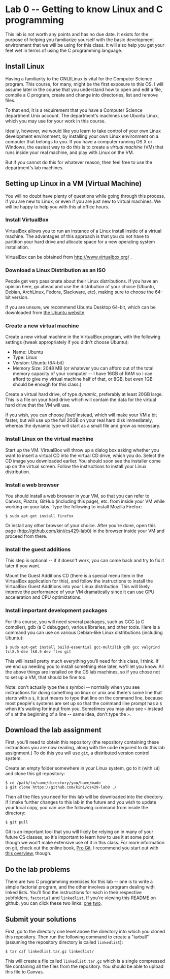 # Lab 0 -- Getting to know Linux and C programming

This lab is not worth any points and has no due date.  It exists for
the purpose of helping you familiarize yourself with the basic
development environment that we will be using for this class.  It will
also help you get your feet wet in terms of using the C programming
language.

## Install Linux

Having a familiarity to the GNU/Linux is vital for the Computer
Science program.  This course, for many, might be the first exposure
to this OS.  I will assume later in the course that you understand how
to open and edit a file, compile a C program, create and change into
directories, list and remove files.

To that end, it is a requirement that you have a Computer Science
department Unix account.  The department's machines use Ubuntu Linux,
which you may use for your work in this course.

Ideally, however, we would like you learn to take control of your own
Linux development environment, by installing your own Linux
environment on a computer that belongs to you.  If you have a computer
running OS X or Windows, the easiest way to do this is to create a
*virtual machine* (VM) that runs inside your real machine, and play
with Linux on the VM.

But if you cannot do this for whatever reason, then feel free to use
the department's lab machines.

## Setting up Linux in a VM (Virtual Machine)

You will no doubt have plenty of questions while going through this
process, if you are new to Linux, or even if you are just new to
virtual machines.  We will be happy to help you with this at office
hours.

### Install VirtualBox

VirtualBox allows you to run an instance of a Linux install inside of
a virtual machine.  The advantages of this approach is that you do not
have to partition your hard drive and allocate space for a new
operating system installation.

VirtualBox can be obtained from http://www.virtualbox.org/ .

### Download a Linux Distribution as an ISO

People get very passionate about their Linux distributions.  If you
have an opinion here, go ahead and use the distribution of your choice
(Ubuntu, Debian, ArchLinux, Fedora, Slackware, etc), making sure to
choose the 64-bit version.

If you are unsure, we recommend Ubuntu Desktop 64-bit, which can be
downloaded from
[the Ubuntu website](http://www.ubuntu.com/download/desktop).

### Create a new virtual machine

Create a new virtual machine in the VirtualBox program, with the
following settings (tweak appropriately if you didn't choose Ubuntu):

- Name: Ubuntu
- Type: Linux
- Version: Ubuntu (64-bit)
- Memory Size: 2048 MB (or whatever you can afford out of the total
  memory capacity of your computer -- I have 16GB of RAM so I can
  afford to give my virtual machine half of that, or 8GB, but even 1GB
  should be enough for this class.)

Create a virtual hard drive, of type *dynamic*, preferably at least
20GB large.  This is a file on your hard drive which will contain the
data for the virtual hard drive that the VM will use.

If you wish, you can choose *fixed* instead, which will make your VM a
bit faster, but will use up the full 20GB on your real hard disk
immediately, whereas the dynamic type will start as a small file and
grow as necessary.

### Install Linux on the virtual machine

Start up the VM.  VirtualBox will throw up a dialog box asking whether
you want to insert a virtual CD into the virtual CD drive, which you
do.  Select the CD image you downloaded earlier.  You should soon see
the installer come up on the virtual screen.  Follow the instructions
to install your Linux distribution.

### Install a web browser

You should install a web browser in your VM, so that you can refer to
Canvas, Piazza, GitHub (including this page), etc. from inside your VM
while working on your labs.  Type the following to install Mozilla
Firefox:

    $ sudo apt-get install firefox

Or install any other browser of your choice.  After you're done, open
this page (http://github.com/kini/cs429-lab0) in the browser inside
your VM and proceed from there.

### Install the guest additions

This step is optional -- if it doesn't work, you can come back and try
to fix it later if you want.

Mount the Guest Additions CD (there is a special menu item in the
VirtualBox application for this), and follow the instructions to
install the VirtualBox Guest Additions into your Linux distribution.
This will likely improve the performance of your VM dramatically since
it can use GPU acceleration and CPU optimizations.


### Install important development packages

For this course, you will need several packages, such as GCC (a C
compiler), gdb (a C debugger), various libraries, and other tools.
Here is a command you can use on various Debian-like Linux
distributions (including Ubuntu):

    $ sudo apt-get install build-essential gcc-multilib gdb gcc valgrind tcl8.5-dev tk8.5-dev flex git

This will install pretty much everything you'll need for this class, I
think.  If we end up needing you to install something else later,
we'll let you know.  All the above things are installed on the CS lab
machines, so if you chose not to set up a VM, that should be fine too.

Note: don't actually type the `$` symbol -- normally when you see
instructions for doing something on linux or unix and there's some
line that starts with a `$`, it just means to type that line on the
command line, because most people's systems are set up so that the
command line prompt has a `$` when it's waiting for input from you.
Sometimes you may also see `>` instead of `$` at the beginning of a
line -- same idea, don't type the `>`.

## Download the lab assignment

First, you'll need to obtain this repository (the repository
containing these instructions you are now reading, along with the code
required to do this lab assignment.)  To do this you will use `git`, a
distributed version control system.

Create an empty folder somewhere in your Linux system, go to it (with
`cd`) and clone this git repository:

    $ cd /path/to/some/directory/you/have/made
    $ git clone https://github.com/kini/cs429-lab0 ./

Then all the files you need for this lab will be downloaded into the
directory.  If I make further changes to this lab in the future and
you wish to update your local copy, you can use the following command
from inside the directory:

    $ git pull

Git is an important tool that you will likely be relying on in many of
your future CS classes, so it's important to learn how to use it at
some point, though we won't make extensive use of it in this class.
For more information on git, check out the online book,
[Pro Git](https://git-scm.com/book/).  I recommend you start out with
[this overview](http://gitolite.com/gcs.html), though.

## Do the lab problems

There are two C programming exercises for this lab -- one is to write
a simple factorial program, and the other involves a program dealing
with linked lists.  You'll find the instructions for each in their
respective subfolders, `factorial` and `linkedlist`.  If you're
viewing this README on github, you can click these two links:
[one](factorial/README.md) [two](linkedlist/README.md).

## Submit your solutions

First, go to the directory one level above the directory into which
you cloned this repository.  Then run the following command to create
a "tarball" (assuming the repository directory is called
`linkedlist`):

    $ tar czf linkedlist.tar.gz linkedlist/

This will create a file called `linkedlist.tar.gz` which is a single
compressed file containing all the files from the repository.  You
should be able to upload this file to Canvas.
